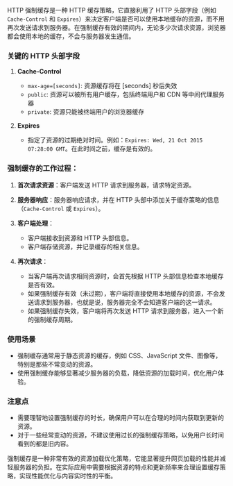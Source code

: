 HTTP 强制缓存是一种 HTTP 缓存策略，它直接利用了 HTTP 头部字段（例如 `Cache-Control` 和 `Expires`）来决定客户端是否可以使用本地缓存的资源，而不用再次发送请求到服务器。在强制缓存有效的期间内，无论多少次请求资源，浏览器都会使用本地的缓存，不会与服务器发生通信。

### 关键的 HTTP 头部字段

1. **Cache-Control**
   - `max-age=[seconds]`: 资源缓存将在 [seconds] 秒后失效
   - `public`: 资源可以被所有用户缓存，包括终端用户和 CDN 等中间代理服务器
   - `private`: 资源只能被终端用户的浏览器缓存

2. **Expires**
   - 指定了资源的过期绝对时间。例如：`Expires: Wed, 21 Oct 2015 07:28:00 GMT`。在此时间之前，缓存是有效的。

### 强制缓存的工作过程：

1. **首次请求资源**：客户端发送 HTTP 请求到服务器，请求特定资源。

2. **服务器响应**：服务器响应请求，并在 HTTP 头部中添加关于缓存策略的信息（`Cache-Control` 或 `Expires`）。

3. **客户端处理**：
   - 客户端接收到资源和 HTTP 头部信息。
   - 客户端存储资源，并记录缓存的相关信息。

4. **再次请求**：
   - 当客户端再次请求相同资源时，会首先根据 HTTP 头部信息检查本地缓存是否有效。
   - 如果强制缓存有效（未过期），客户端将直接使用本地缓存的资源，不会发送请求到服务器，也就是说，服务器完全不会知道客户端的这一请求。
   - 如果强制缓存失效，客户端将再次发送 HTTP 请求到服务器，进入一个新的强制缓存周期。

### 使用场景

- 强制缓存通常用于静态资源的缓存，例如 CSS、JavaScript 文件、图像等，特别是那些不常变动的资源。
- 使用强制缓存能够显著减少服务器的负载，降低资源的加载时间，优化用户体验。

### 注意点

- 需要理智地设置强制缓存的时长，确保用户可以在合理的时间内获取到更新的资源。
- 对于一些经常变动的资源，不建议使用过长的强制缓存策略，以免用户长时间看到的都是旧内容。
  
强制缓存是一种非常有效的资源加载优化策略，它能显著提升网页加载的性能并减轻服务器的负担。在实际应用中需要根据资源的特点和更新频率来合理设置缓存策略，实现性能优化与内容实时性的平衡。
